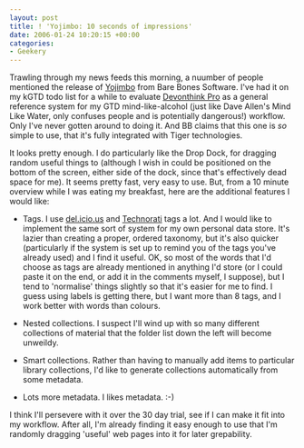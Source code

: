```yaml
---
layout: post
title: ! 'Yojimbo: 10 seconds of impressions'
date: 2006-01-24 10:20:15 +00:00
categories:
- Geekery
---
```

Trawling through my news feeds this morning, a nuumber of people mentioned the release of [Yojimbo](http://www.barebones.com/products/yojimbo/index.shtml) from Bare Bones Software.  I've had it on my kGTD todo list for a while to evaluate [Devonthink Pro](http://www.devon-technologies.com/products/devonthink/overview.php) as a general reference system for my GTD mind-like-alcohol (just like Dave Allen's Mind Like Water, only confuses people and is potentially dangerous!) workflow.  Only I've never gotten around to doing it.  And BB claims that this one is *so* simple to use, that it's fully integrated with Tiger technologies.

It looks pretty enough.  I do particularly like the Drop Dock, for dragging random useful things to (although I wish in could be positioned on the bottom of the screen, either side of the dock, since that's effectively dead space for me).  It seems pretty fast, very easy to use.  But, from a 10 minute overview while I was eating my breakfast, here are the additional features I would like:

* Tags.  I use [del.icio.us](http://del.icio.us/) and [Technorati](http://www.technorati.com) tags a lot.  And I would like to implement the same sort of system for my own personal data store.  It's lazier than creating a proper, ordered taxonomy, but it's also quicker (particularly if the system is set up to remind you of the tags you've already used) and I find it useful.  OK, so most of the words that I'd choose as tags are already mentioned in anything I'd store (or I could paste it on the end, or add it in the comments myself, I suppose), but I tend to 'normalise' things slightly so that it's easier for me to find.  I guess using labels is getting there, but I want more than 8 tags, and I work better with words than colours.

* Nested collections.  I suspect I'll wind up with so many different collections of material that the folder list down the left will become unweildy.

* Smart collections.  Rather than having to manually add items to particular library collections, I'd like to generate collections automatically from some metadata.

* Lots more metadata.  I likes metadata. :-)

I think I'll persevere with it over the 30 day trial, see if I can make it fit into my workflow.  After all, I'm already finding it easy enough to use that I'm randomly dragging 'useful' web pages into it for later grepability.
